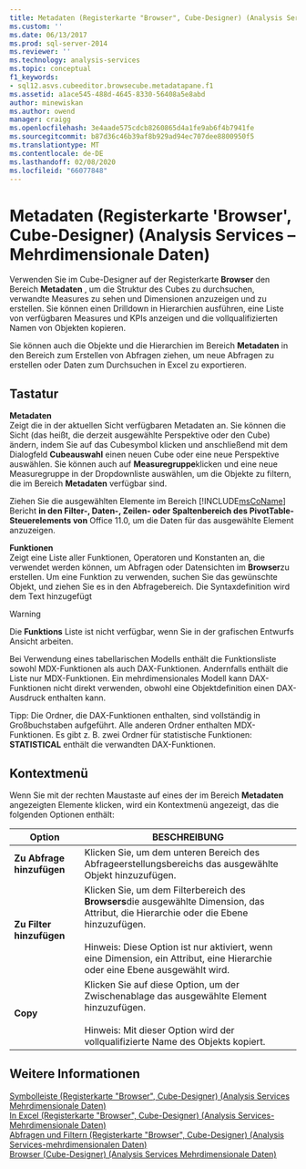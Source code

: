 ```yaml
---
title: Metadaten (Registerkarte "Browser", Cube-Designer) (Analysis Services-Mehrdimensionale Daten) | Microsoft-Dokumentation
ms.custom: ''
ms.date: 06/13/2017
ms.prod: sql-server-2014
ms.reviewer: ''
ms.technology: analysis-services
ms.topic: conceptual
f1_keywords:
- sql12.asvs.cubeeditor.browsecube.metadatapane.f1
ms.assetid: a1ace545-488d-4645-8330-56408a5e8abd
author: minewiskan
ms.author: owend
manager: craigg
ms.openlocfilehash: 3e4aade575cdcb8260865d4a1fe9ab6f4b7941fe
ms.sourcegitcommit: b87d36c46b39af8b929ad94ec707dee8800950f5
ms.translationtype: MT
ms.contentlocale: de-DE
ms.lasthandoff: 02/08/2020
ms.locfileid: "66077848"
---
```

# <a name="metadata-browser-tab-cube-designer-analysis-services---multidimensional-data"></a>Metadaten (Registerkarte 'Browser', Cube-Designer) (Analysis Services – Mehrdimensionale Daten)
  Verwenden Sie im Cube-Designer auf der Registerkarte **Browser** den Bereich **Metadaten** , um die Struktur des Cubes zu durchsuchen, verwandte Measures zu sehen und Dimensionen anzuzeigen und zu erstellen. Sie können einen Drilldown in Hierarchien ausführen, eine Liste von verfügbaren Measures und KPIs anzeigen und die vollqualifizierten Namen von Objekten kopieren.  
  
 Sie können auch die Objekte und die Hierarchien im Bereich **Metadaten** in den Bereich zum Erstellen von Abfragen ziehen, um neue Abfragen zu erstellen oder Daten zum Durchsuchen in Excel zu exportieren.  
  
## <a name="options"></a>Tastatur  
 **Metadaten**  
 Zeigt die in der aktuellen Sicht verfügbaren Metadaten an. Sie können die Sicht (das heißt, die derzeit ausgewählte Perspektive oder den Cube) ändern, indem Sie auf das Cubesymbol klicken und anschließend mit dem Dialogfeld **Cubeauswahl** einen neuen Cube oder eine neue Perspektive auswählen. Sie können auch auf **Measuregruppe**klicken und eine neue Measuregruppe in der Dropdownliste auswählen, um die Objekte zu filtern, die im Bereich **Metadaten** verfügbar sind.  
  
 Ziehen Sie die ausgewählten Elemente im Bereich [!INCLUDE[msCoName](../includes/msconame-md.md)] Bericht **in den Filter-, Daten-, Zeilen- oder Spaltenbereich des PivotTable-Steuerelements von** Office 11.0, um die Daten für das ausgewählte Element anzuzeigen.  
  
 **Funktionen**  
 Zeigt eine Liste aller Funktionen, Operatoren und Konstanten an, die verwendet werden können, um Abfragen oder Datensichten im **Browser**zu erstellen. Um eine Funktion zu verwenden, suchen Sie das gewünschte Objekt, und ziehen Sie es in den Abfragebereich. Die Syntaxdefinition wird dem Text hinzugefügt  
  
> [!WARNING]  
>  Die **Funktions** Liste ist nicht verfügbar, wenn Sie in der grafischen Entwurfs Ansicht arbeiten.  
  
 Bei Verwendung eines tabellarischen Modells enthält die Funktionsliste sowohl MDX-Funktionen als auch DAX-Funktionen. Andernfalls enthält die Liste nur MDX-Funktionen. Ein mehrdimensionales Modell kann DAX-Funktionen nicht direkt verwenden, obwohl eine Objektdefinition einen DAX-Ausdruck enthalten kann.  
  
 Tipp: Die Ordner, die DAX-Funktionen enthalten, sind vollständig in Großbuchstaben aufgeführt. Alle anderen Ordner enthalten MDX-Funktionen. Es gibt z. B. zwei Ordner für statistische Funktionen: **STATISTICAL** enthält die verwandten DAX-Funktionen.  
  
## <a name="context-menu"></a>Kontextmenü  
 Wenn Sie mit der rechten Maustaste auf eines der im Bereich **Metadaten** angezeigten Elemente klicken, wird ein Kontextmenü angezeigt, das die folgenden Optionen enthält:  
  
|Option|BESCHREIBUNG|  
|------------|-----------------|  
|**Zu Abfrage hinzufügen**|Klicken Sie, um dem unteren Bereich des Abfrageerstellungsbereichs das ausgewählte Objekt hinzuzufügen.|  
|**Zu Filter hinzufügen**|Klicken Sie, um dem Filterbereich des **Browsers**die ausgewählte Dimension, das Attribut, die Hierarchie oder die Ebene hinzuzufügen.<br /><br /> Hinweis: Diese Option ist nur aktiviert, wenn eine Dimension, ein Attribut, eine Hierarchie oder eine Ebene ausgewählt wird.|  
|**Copy**|Klicken Sie auf diese Option, um der Zwischenablage das ausgewählte Element hinzuzufügen.<br /><br /> Hinweis: Mit dieser Option wird der vollqualifizierte Name des Objekts kopiert.|  
  
## <a name="see-also"></a>Weitere Informationen  
 [Symbolleiste &#40;Registerkarte "Browser", Cube-Designer&#41; &#40;Analysis Services Mehrdimensionale Daten&#41;](toolbar-browser-tab-cube-designer-analysis-services-multidimensional-data.md)   
 [In Excel &#40;Registerkarte "Browser", Cube-Designer&#41; &#40;Analysis Services-Mehrdimensionale Daten&#41;](analyze-in-excel-browser-cube-designer-analysis-services-multidimensional-data.md)   
 [Abfragen und Filtern &#40;Registerkarte "Browser", Cube-Designer&#41; &#40;Analysis Services-mehrdimensionalen Daten&#41;](query-filter-browser-cube-designer-analysis-services-multidimensional-data.md)   
 [Browser &#40;Cube-Designer&#41; &#40;Analysis Services Mehrdimensionale Daten&#41;](browser-cube-designer-analysis-services-multidimensional-data.md)  
  
  
